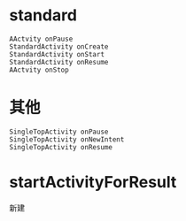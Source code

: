 # standard
    AActvity onPause
    StandardActivity onCreate
    StandardActivity onStart
    StandardActivity onResume
    AActvity onStop
    
# 其他
    SingleTopActivity onPause
    SingleTopActivity onNewIntent
    SingleTopActivity onResume

# startActivityForResult
新建